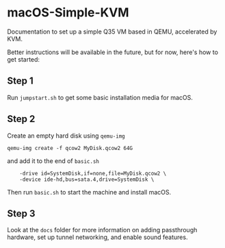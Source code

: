 # macOS-Simple-KVM
Documentation to set up a simple Q35 VM based in QEMU, accelerated by KVM.

Better instructions will be available in the future, but for now, here's how to get started:

## Step 1
Run `jumpstart.sh` to get some basic installation media for macOS.

## Step 2 
Create an empty hard disk using `qemu-img`
```
qemu-img create -f qcow2 MyDisk.qcow2 64G
```

and add it to the end of `basic.sh`
```
    -drive id=SystemDisk,if=none,file=MyDisk.qcow2 \
    -device ide-hd,bus=sata.4,drive=SystemDisk \
```

Then run `basic.sh` to start the machine and install macOS.

## Step 3
Look at the `docs` folder for more information on adding passthrough hardware, set up tunnel networking, and enable sound features.
